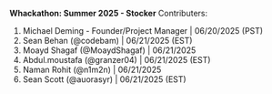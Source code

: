 **Whackathon: Summer 2025 - Stocker** Contributers:

1. Michael Deming - Founder/Project Manager | 06/20/2025 (PST)
2. Sean Behan (@codebam) | 06/21/2025 (EST)
3. Moayd Shagaf (@MoaydShagaf) | 06/21/2025
4. Abdul.moustafa (@granzer04) | 06/21/2025 (EST)
5. Naman Rohit (@n1m2n) | 06/21/2025
6. Sean Scott (@auorasyr) | 06/21/2025 (EST)